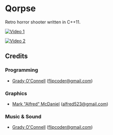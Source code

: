 Qorpse
======

Retro horror shooter written in C++11.

[![Video 1](http://img.youtube.com/vi/5Fyw-sdIT_8/0.jpg)](http://www.youtube.com/watch?v=5Fyw-sdIT_8)

[![Video 2](http://img.youtube.com/vi/3S3Bc8S_yjg/0.jpg)](https://www.youtube.com/watch?v=3S3Bc8S_yjg)

## Credits ##

### Programming
- [Grady O'Connell](http://github.com/flipcoder) (flipcoder@gmail.com)

### Graphics
- [Mark "Alfred" McDaniel](http://github.com/AlfredAnonymous) (alfred523@gmail.com)

### Music & Sound
- [Grady O'Connell](http://github.com/flipcoder) (flipcoder@gmail.com)

